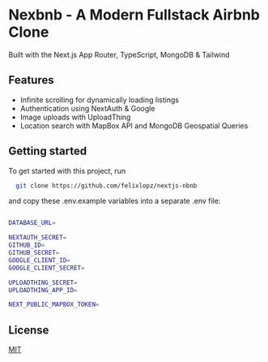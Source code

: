 # Nexbnb - A Modern Fullstack Airbnb Clone

Built with the Next.js App Router, TypeScript, MongoDB & Tailwind

## Features

- Infinite scrolling for dynamically loading listings
- Authentication using NextAuth & Google
- Image uploads with UploadThing
- Location search with MapBox API and MongoDB Geospatial Queries

## Getting started

To get started with this project, run

```bash
  git clone https://github.com/felixlopz/nextjs-nbnb
```

and copy these .env.example variables into a separate .env file:

```bash

DATABASE_URL=

NEXTAUTH_SECRET=
GITHUB_ID=
GITHUB_SECRET=
GOOGLE_CLIENT_ID=
GOOGLE_CLIENT_SECRET=

UPLOADTHING_SECRET=
UPLOADTHING_APP_ID=

NEXT_PUBLIC_MAPBOX_TOKEN=
```

## License

[MIT](https://choosealicense.com/licenses/mit/)

